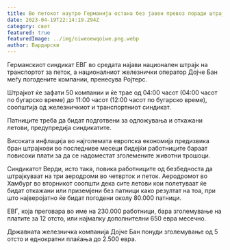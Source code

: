 ```yaml
---
title: Во петокот наутро Германија остана без јавен превоз поради штрајк
date: 2023-04-19T22:14:19.294Z
category: свет
featured: true
featuredImage: ../img/oiweoewqoiwe.png.webp
author: Вардарски
---
```


Германскиот синдикат ЕВГ во средата најави национален штрајк на транспортот за петок, а националниот железнички оператор Дојче Бан меѓу погодените компании, пренесува Ројтерс.

Штрајкот ќе зафати 50 компании и ќе трае од 04:00 часот (04:00 часот по бугарско време) до 11:00 часот (12:00 часот по бугарско време), соопштија од железничкиот и транспортниот синдикат.

Патниците треба да бидат подготвени за одложувања и откажани летови, предупредија синдикатите.

Високата инфлација во најголемата европска економија предизвика бран штрајкови во последниве месеци бидејќи работниците бараат повисоки плати за да се надоместат зголемените животни трошоци.

Синдикатот Верди, исто така, повика работниците од безбедноста да штрајкуваат на три аеродроми во четврток и петок. Аеродромот во Хамбург во вторникот соопшти дека сите летови кои полетуваат ќе бидат откажани или приземјени без патници како резултат на тоа, при што најверојатно ќе бидат погодени околу 80.000 патници.

ЕВГ, која преговара во име на 230.000 работници, бара зголемување на платите за 12 отсто, или најмалку дополнителни 650 евра месечно.

Државната железничка компанија Дојче Бан понуди зголемување од 5 отсто и еднократни плаќања до 2.500 евра.
